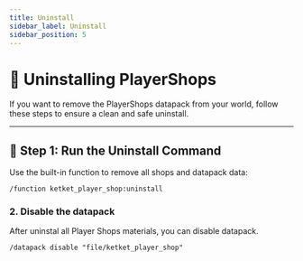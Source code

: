 ```yaml
---
title: Uninstall
sidebar_label: Uninstall
sidebar_position: 5
---
```


# 🧹 Uninstalling PlayerShops

If you want to remove the PlayerShops datapack from your world, follow these steps to ensure a clean and safe uninstall.

---

## 🧨 Step 1: Run the Uninstall Command

Use the built-in function to remove all shops and datapack data:

```/function ketket_player_shop:uninstall```

### 2. Disable the datapack

After uninstal all Player Shops materials, you can disable datapack.

```/datapack disable "file/ketket_player_shop"```